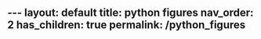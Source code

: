 ---                                                                  layout: default                                                      title: python figures
nav_order: 2
has_children: true
permalink: /python_figures
---
